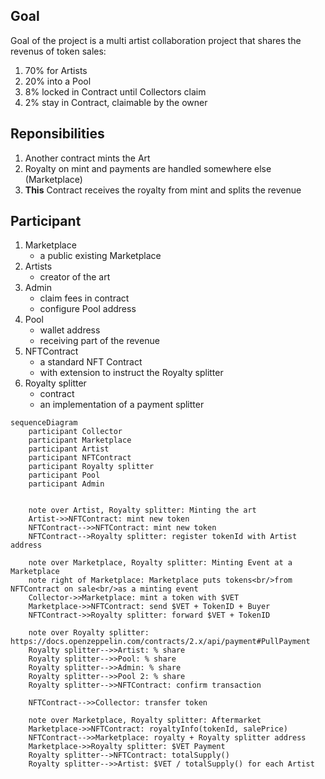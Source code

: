 ## Goal

Goal of the project is a multi artist collaboration project that shares the revenus of token sales:

1. 70% for Artists
1. 20% into a Pool
1. 8% locked in Contract until Collectors claim
1. 2% stay in Contract, claimable by the owner


## Reponsibilities

1. Another contract mints the Art
1. Royalty on mint and payments are handled somewhere else (Marketplace)
1. **This** Contract receives the royalty from mint and splits the revenue

## Participant

1. Marketplace
   * a public existing Marketplace
1. Artists
   * creator of the art
1. Admin
   * claim fees in contract
   * configure Pool address
1. Pool
   * wallet address
   * receiving part of the revenue
1. NFTContract
   * a standard NFT Contract
   * with extension to instruct the Royalty splitter
1. Royalty splitter
   * contract
   * an implementation of a payment splitter

```mermaid
sequenceDiagram
    participant Collector
    participant Marketplace
    participant Artist
    participant NFTContract
    participant Royalty splitter
    participant Pool
    participant Admin

    
    note over Artist, Royalty splitter: Minting the art
    Artist->>NFTContract: mint new token
    NFTContract-->>NFTContract: mint new token
    NFTContract-->Royalty splitter: register tokenId with Artist address

    note over Marketplace, Royalty splitter: Minting Event at a Marketplace
    note right of Marketplace: Marketplace puts tokens<br/>from NFTContract on sale<br/>as a minting event
    Collector->>Marketplace: mint a token with $VET
    Marketplace->>NFTContract: send $VET + TokenID + Buyer
    NFTContract->>Royalty splitter: forward $VET + TokenID

    note over Royalty splitter: https://docs.openzeppelin.com/contracts/2.x/api/payment#PullPayment
    Royalty splitter-->>Artist: % share
    Royalty splitter-->>Pool: % share
    Royalty splitter-->>Admin: % share
    Royalty splitter-->>Pool 2: % share
    Royalty splitter-->>NFTContract: confirm transaction

    NFTContract-->>Collector: transfer token

    note over Marketplace, Royalty splitter: Aftermarket
    Marketplace->>NFTContract: royaltyInfo(tokenId, salePrice)
    NFTContract-->>Marketplace: royalty + Royalty splitter address
    Marketplace->>Royalty splitter: $VET Payment
    Royalty splitter-->NFTContract: totalSupply()
    Royalty splitter-->>Artist: $VET / totalSupply() for each Artist
```
